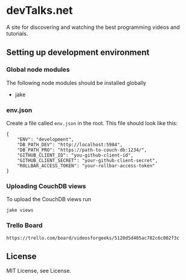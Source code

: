 devTalks.net
=================

A site for discovering and watching the best programming videos and tutorials.

## Setting up development environment

### Global node modules

The following node modules should be installed globally

- jake

### env.json

Create a file called `env.json` in the root. This file should look like this:

	{
		"ENV": "development",
		"DB_PATH_DEV": "http://localhost:5984",
		"DB_PATH_PRO": "https://path-to-couch-db:1234/",
		"GITHUB_CLIENT_ID": "you-github-client-id",
		"GITHUB_CLIENT_SECRET": "your-github-client-secret",
		"ROLLBAR_ACCESS_TOKEN": "your-rollbar-access-token"
	}

### Uploading CouchDB views

To upload the CouchDB views run

	jake views

### Trello Board

	https://trello.com/board/videosforgeeks/5120d5d405ac782c6c002f3c

## License

MIT License, see License.

